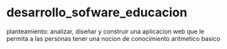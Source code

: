 # desarrollo_sofware_educacion
planteamiento: analizar, diseñar y construir una aplicacion web que le permita a las personas tener una nocion de conocimiento aritmetico basico
